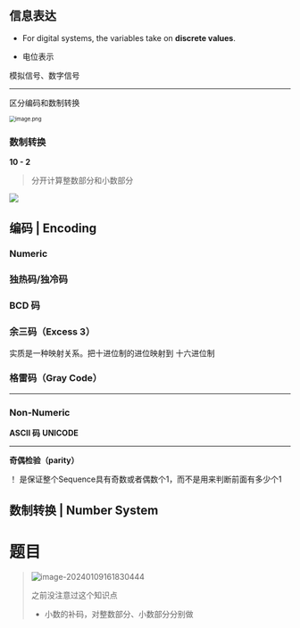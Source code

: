 ## 信息表达

- For digital systems, the variables take on **discrete values**.

- 电位表示

模拟信号、数字信号

---

区分编码和数制转换

<img src="https://cdn.nlark.com/yuque/0/2023/png/36192378/1695474177999-da3fadf7-7484-4f3d-acba-24a7da30608e.png#averageHue=%23dadada&clientId=u34b2b56e-399e-4&from=paste&height=233&id=u5216cf0a&originHeight=465&originWidth=1127&originalType=binary&ratio=2&rotation=0&showTitle=false&size=93356&status=done&style=none&taskId=u01bb1a04-18be-49a0-b763-0d61dd29d21&title=&width=563.5" alt="image.png" style="zoom:67%;" />

### 数制转换

**10 - 2**

> 分开计算整数部分和小数部分

![](https://zzh-pic-for-self.oss-cn-hangzhou.aliyuncs.com/img/image-20231105232027586.png)





## 编码 | Encoding

### Numeric
### 独热码/独冷码
### BCD 码 
### 余三码（Excess 3）
实质是一种映射关系。把十进位制的进位映射到 十六进位制
### 格雷码（Gray Code）



---

### Non-Numeric
**ASCII 码**
**UNICODE**

---

**奇偶检验（parity）**

！ 是保证整个Sequence具有奇数或者偶数个1，而不是用来判断前面有多少个1

## 数制转换 | Number System







# 题目

> ![image-20240109161830444](https://zzh-pic-for-self.oss-cn-hangzhou.aliyuncs.com/img/202401091618218.png)
>
> 之前没注意过这个知识点
>
> - 小数的补码，对整数部分、小数部分分别做

